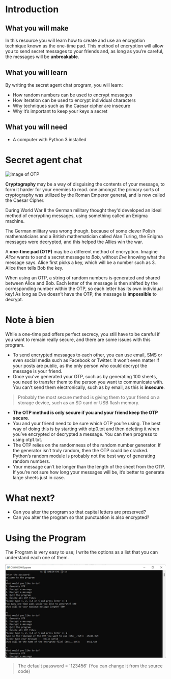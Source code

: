 # Introduction
## What you will make

In this resource you will learn how to create and use an encryption technique known as the one-time pad. This method of encryption will allow you to send secret messages to your friends and, as long as you’re careful, the messages will be **unbreakable**.

## What you will learn

By writing the secret agent chat program, you will learn:

- How random numbers can be used to encrypt messages
- How iteration can be used to encrypt individual characters
- Why techniques such as the Caesar cipher are insecure
- Why it’s important to keep your keys a secret

## What you will need
- A computer with Python 3 installed

# Secret agent chat
![Image of OTP](https://ece.uwaterloo.ca/~ece150/Projects/C.1/img/otp.1.png)

__Cryptography__ may be a way of disguising the contents of your message, to form it harder for your enemies to read. one amongst the primary sorts of cryptography was utilized by the Roman Emperor general, and is now called the Caesar Cipher.

During World War II the German military thought they'd developed an ideal method of encrypting messages, using something called an Enigma machine.

The German military was wrong though. because of some clever Polish mathematicians and a British mathematician called Alan Turing, the Enigma messages were decrypted, and this helped the Allies win the war.

A **one-time pad (OTP)** may be a different method of encryption. 
Imagine *Alice* wants to send a secret message to *Bob*, without *Eve* knowing what the message says. Alice first picks a key, which will be a number such as 3. Alice then tells Bob the key.

When using an OTP, a string of random numbers is generated and shared between Alice and Bob. Each letter of the message is then shifted by the corresponding number within the OTP, so each letter has its own individual key! As long as Eve doesn’t have the OTP, the message is **impossible** to decrypt.

# Note à bien

While a one-time pad offers perfect secrecy, you still have to be careful if you want to remain really secure, and there are some issues with this program.

- To send encrypted messages to each other, you can use email, SMS or even social media such as Facebook or Twitter. It won’t even matter if your posts are public, as the only person who could decrypt the message is your friend.
- Once you’ve generated your OTP, such as by generating 100 sheets, you need to transfer them to the person you want to communicate with. You can’t send them electronically, such as by email, as this is **insecure**.
>Probably the most secure method is giving them to your friend on a storage device, such as an SD card or USB flash memory.
- **The OTP method is only secure if you and your friend keep the OTP secure**.
- You and your friend need to be sure which OTP you’re using. The best way of doing this is by starting with otp0.txt and then deleting it when you’ve encrypted or decrypted a message. You can then progress to using otp1.txt.
- The OTP relies on the randomness of the random number generator. If the generator isn’t truly random, then the OTP could be cracked. Python’s random module is probably not the best way of generating random numbers.
- Your message can’t be longer than the length of the sheet from the OTP. If you’re not sure how long your messages will be, it’s better to generate large sheets just in case.

# What next?

- Can you alter the program so that capital letters are preserved?
- Can you alter the program so that punctuation is also encrypted?

# Using the Program
The Program is very easy to use; I write the options as a list that you can understand each one of them.

![ScreenShoot](/Data/OTP.jpg)
> The default password = '123456' (You can change it from the source code)


